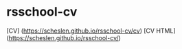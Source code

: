# rsschool-cv
[CV] (https://scheslen.github.io/rsschool-cv/cv)
[CV HTML] (https://scheslen.github.io/rsschool-cv/)